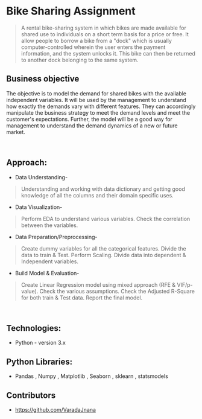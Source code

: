 # Bike Sharing Assignment
> A rental bike-sharing system in which bikes are made available for shared use to individuals on a short term basis for a price or free. 
It allow people to borrow a bike from a "dock" which is usually computer-controlled wherein the user enters the payment information, and the system unlocks it. This bike can then be returned to another dock belonging to the same system.

## Business objective
The objective is to model the demand for shared bikes with the available independent variables. It will be used by the management to understand how exactly the demands vary with different features. They can accordingly manipulate the business strategy to meet the demand levels and meet the customer's expectations. Further, the model will be a good way for management to understand the demand dynamics of a new or future market.

<br>

## Approach: 
* Data Understanding-
> Understanding and working with data dictionary and getting good knowledge of all the columns and their domain specific uses.
* Data Visualization-
> Perform EDA to understand various variables.
> Check the correlation between the variables.
* Data Preparation/Preprocessing-
> Create dummy variables for all the categorical features.
> Divide the data to train & Test.
> Perform Scaling.
> Divide data into dependent & Independent variables.
* Build Model & Evaluation-
> Create Linear Regression model using mixed approach (RFE & VIF/p-value).
> Check the various assumptions.
> Check the Adjusted R-Square for both train & Test data.
> Report the final model.

<br>

## Technologies: 
- Python - version 3.x

## Python Libraries: 
- Pandas , Numpy , Matplotlib , Seaborn , sklearn , statsmodels

## Contributors
* https://github.com/VaradaJnana